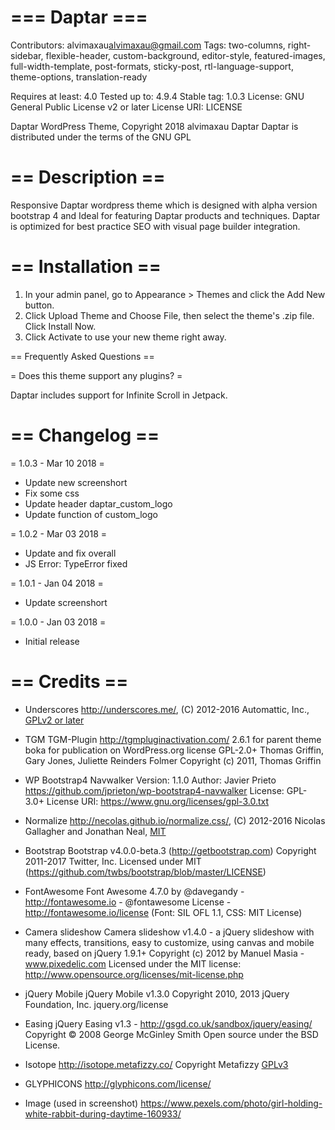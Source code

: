 # === Daptar ===
Contributors: alvimaxau<alvimaxau@gmail.com>
Tags: two-columns, right-sidebar, flexible-header, custom-background, editor-style, featured-images, full-width-template, post-formats, sticky-post, rtl-language-support, theme-options, translation-ready

Requires at least: 4.0
Tested up to: 4.9.4
Stable tag: 1.0.3
License: GNU General Public License v2 or later
License URI: LICENSE

Daptar WordPress Theme, Copyright 2018 alvimaxau Daptar
Daptar is distributed under the terms of the GNU GPL

# == Description ==
Responsive Daptar wordpress theme which is designed with alpha version bootstrap 4 and Ideal for featuring Daptar products and techniques. Daptar is optimized for best practice SEO with visual page builder integration.

# == Installation ==

1. In your admin panel, go to Appearance > Themes and click the Add New button.
2. Click Upload Theme and Choose File, then select the theme's .zip file. Click Install Now.
3. Click Activate to use your new theme right away.

== Frequently Asked Questions ==

= Does this theme support any plugins? =

Daptar includes support for Infinite Scroll in Jetpack.

# == Changelog ==
= 1.0.3 - Mar 10 2018 =
* Update new screenshort
* Fix some css
* Update header daptar_custom_logo
* Update function of custom_logo

= 1.0.2 - Mar 03 2018 =
* Update and fix overall
* JS Error: TypeError fixed

= 1.0.1 - Jan 04 2018 =
* Update screenshort

= 1.0.0 - Jan 03 2018 =
* Initial release

# == Credits ==

* Underscores
  http://underscores.me/, (C) 2012-2016 Automattic, Inc.,
  [GPLv2 or later](https://www.gnu.org/licenses/gpl-2.0.html)

* TGM
  TGM-Plugin http://tgmpluginactivation.com/
  2.6.1 for parent theme boka for publication on WordPress.org
  license   GPL-2.0+
  Thomas Griffin, Gary Jones, Juliette Reinders Folmer
  Copyright (c) 2011, Thomas Griffin

* WP Bootstrap4 Navwalker
  Version: 1.1.0
  Author: Javier Prieto https://github.com/jprieton/wp-bootstrap4-navwalker
  License: GPL-3.0+
  License URI: https://www.gnu.org/licenses/gpl-3.0.txt

* Normalize
  http://necolas.github.io/normalize.css/,
 (C) 2012-2016 Nicolas Gallagher and Jonathan Neal, [MIT](http://opensource.org/licenses/MIT)

* Bootstrap
  Bootstrap v4.0.0-beta.3 (http://getbootstrap.com)
  Copyright 2011-2017 Twitter, Inc.
  Licensed under MIT (https://github.com/twbs/bootstrap/blob/master/LICENSE)

* FontAwesome
  Font Awesome 4.7.0 by @davegandy - http://fontawesome.io - @fontawesome
  License - http://fontawesome.io/license (Font: SIL OFL 1.1, CSS: MIT License)

* Camera slideshow
  Camera slideshow v1.4.0 - a jQuery slideshow with many effects, transitions, easy to customize, using canvas and mobile ready, based on jQuery 1.9.1+
  Copyright (c) 2012 by Manuel Masia - www.pixedelic.com
  Licensed under the MIT license: http://www.opensource.org/licenses/mit-license.php

* jQuery Mobile
  jQuery Mobile v1.3.0
  Copyright 2010, 2013 jQuery Foundation, Inc.
  jquery.org/license

* Easing
  jQuery Easing v1.3 - http://gsgd.co.uk/sandbox/jquery/easing/
  Copyright © 2008 George McGinley Smith
  Open source under the BSD License.

* Isotope
  http://isotope.metafizzy.co/
  Copyright Metafizzy
  [GPLv3](https://www.gnu.org/licenses/gpl-3.0.html)

* GLYPHICONS
  http://glyphicons.com/license/

* Image (used in screenshot)
  https://www.pexels.com/photo/girl-holding-white-rabbit-during-daytime-160933/
